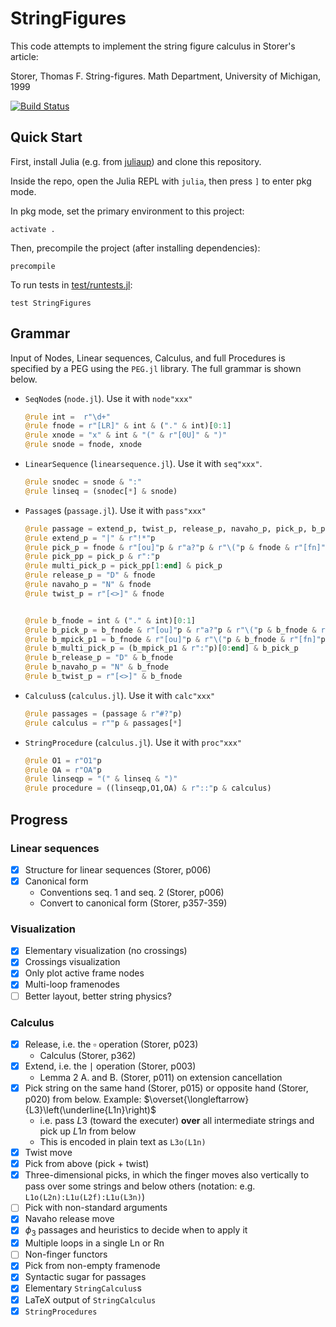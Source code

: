 # StringFigures

This code attempts to implement the string figure calculus in Storer's article:

Storer, Thomas F. String-figures. Math Department, University of Michigan, 1999

[![Build Status](https://github.com/abraunst/StringFigures.jl/actions/workflows/CI.yml/badge.svg?branch=main)](https://github.com/abraunst/StringFigures.jl/actions/workflows/CI.yml?query=branch%3Amain)

## Quick Start

First, install Julia (e.g. from [juliaup](https://github.com/JuliaLang/juliaup)) and clone this repository.

Inside the repo, open the Julia REPL with `julia`, then press `]` to enter pkg mode.

In pkg mode, set the primary environment to this project:

```text
activate .
```

Then, precompile the project (after installing dependencies):

```text
precompile
```

To run tests in [test/runtests.jl](./test/runtests.jl):

```text
test StringFigures
```

## Grammar

Input of Nodes, Linear sequences, Calculus, and full Procedures is specified by a PEG using the `PEG.jl` library. The full grammar is shown below.

* `SeqNode`s (`node.jl`). Use it with `node"xxx"`

  ```julia
  @rule int =  r"\d+"
  @rule fnode = r"[LR]" & int & ("." & int)[0:1]
  @rule xnode = "x" & int & "(" & r"[0U]" & ")"
  @rule snode = fnode, xnode
  ```

* `LinearSequence` (`linearsequence.jl`). Use it with `seq"xxx"`.

  ```julia
  @rule snodec = snode & ":"
  @rule linseq = (snodec[*] & snode)
  ```

* `Passage`s (`passage.jl`). Use it with `pass"xxx"`

  ```julia
  @rule passage = extend_p, twist_p, release_p, navaho_p, pick_p, b_pick_p, b_release_p, b_twist_p, b_navaho_p
  @rule extend_p = "|" & r"!*"p
  @rule pick_p = fnode & r"[ou]"p & r"a?"p & r"\("p & fnode & r"[fn]"p & ")"
  @rule pick_pp = pick_p & r":"p 
  @rule multi_pick_p = pick_pp[1:end] & pick_p
  @rule release_p = "D" & fnode
  @rule navaho_p = "N" & fnode
  @rule twist_p = r"[<>]" & fnode


  @rule b_fnode = int & ("." & int)[0:1]
  @rule b_pick_p = b_fnode & r"[ou]"p & r"a?"p & r"\("p & b_fnode & r"[fn]"p & ")"
  @rule b_mpick_p1 = b_fnode & r"[ou]"p & r"\("p & b_fnode & r"[fn]"p & ")"
  @rule b_multi_pick_p = (b_mpick_p1 & r":"p)[0:end] & b_pick_p
  @rule b_release_p = "D" & b_fnode
  @rule b_navaho_p = "N" & b_fnode
  @rule b_twist_p = r"[<>]" & b_fnode

  ```

* `Calculus`s (`calculus.jl`). Use it with `calc"xxx"`

  ```julia
  @rule passages = (passage & r"#?"p)
  @rule calculus = r""p & passages[*]
  ```
  
* `StringProcedure` (`calculus.jl`). Use it with `proc"xxx"`

  ```julia
  @rule O1 = r"O1"p
  @rule OA = r"OA"p
  @rule linseqp = "(" & linseq & ")"
  @rule procedure = ((linseqp,O1,OA) & r"::"p & calculus)
  ```

## Progress

### Linear sequences

* [x] Structure for linear sequences (Storer, p006)
* [x] Canonical form
  * Conventions seq. 1 and seq. 2 (Storer, p006)
  * Convert to canonical form (Storer, p357-359)

### Visualization

* [x] Elementary visualization (no crossings)
* [x] Crossings visualization
* [x] Only plot active frame nodes
* [x] Multi-loop framenodes
* [ ] Better layout, better string physics?

### Calculus

* [x] Release, i.e. the $\square$ operation (Storer, p023)
  * Calculus (Storer, p362)
* [x] Extend, i.e. the $\mid$ operation (Storer, p003)
  * Lemma 2 A. and B. (Storer, p011) on extension cancellation
* [x] Pick string on the same hand (Storer, p015) or opposite hand (Storer, p020) from below. Example: $\overset{\longleftarrow}{L3}\left(\underline{L1n}\right)$
  * i.e. pass $L3$ (toward the executer) **over** all intermediate strings and pick up $L1n$ from below
  * This is encoded in plain text as `L3o(L1n)`
* [X] Twist move
* [X] Pick from above (pick + twist)
* [X] Three-dimensional picks, in which the finger moves also vertically to pass over some strings and below others (notation: e.g. `L1o(L2n):L1u(L2f):L1u(L3n)`)
* [ ] Pick with non-standard arguments
* [X] Navaho release move
* [X] $\phi_3$ passages and heuristics to decide when to apply it
* [x] Multiple loops in a single Ln or Rn
* [ ] Non-finger functors
* [x] Pick from non-empty framenode
* [x] Syntactic sugar for passages
* [x] Elementary `StringCalculus`s
* [x] LaTeX output of `StringCalculus`
* [x] `StringProcedures`

